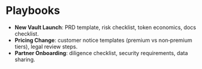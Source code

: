 # Playbooks

- **New Vault Launch**: PRD template, risk checklist, token economics, docs checklist.
- **Pricing Change**: customer notice templates (premium vs non‑premium tiers), legal review steps.
- **Partner Onboarding**: diligence checklist, security requirements, data sharing.
